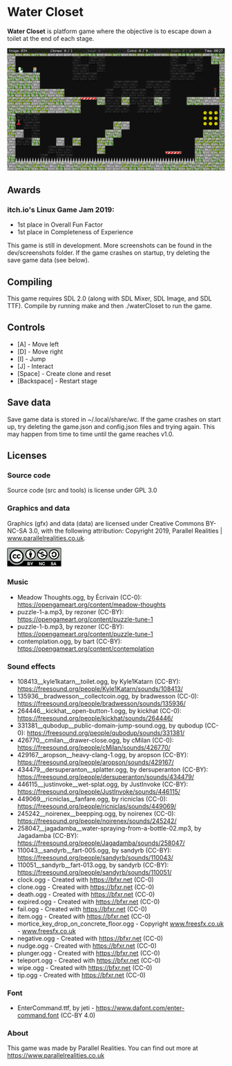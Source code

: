 # Water Closet
**Water Closet** is platform game where the objective is to escape down a toilet at the end of each stage.

![Alt text](dev/screenshots/11.png?raw=true "Screenshot of Stage 34")

## Awards
### itch.io's Linux Game Jam 2019:
* 1st place in Overall Fun Factor
* 1st place in Completeness of Experience

This game is still in development. More screenshots can be found in the dev/screenshots folder. If the game crashes on startup, try deleting the save game data (see below).

## Compiling
This game requires SDL 2.0 (along with SDL Mixer, SDL Image, and SDL TTF). Compile by running make and then ./waterCloset to run the game.

## Controls
* [A] - Move left
* [D] - Move right
* [I] - Jump
* [J] - Interact
* [Space] - Create clone and reset
* [Backspace] - Restart stage

## Save data
Save game data is stored in ~/.local/share/wc. If the game crashes on start up, try deleting the game.json and config.json files and trying again. This may happen from time to time until the game reaches v1.0.

## Licenses
### Source code
Source code (src and tools) is license under GPL 3.0

### Graphics and data
Graphics (gfx) and data (data) are licensed under Creative Commons BY-NC-SA 3.0, with the following attribution: Copyright 2019, Parallel Realities | www.parallelrealities.co.uk.

<img src="gfx/by-nc-sa.png?raw=true" alt="CC BY-NC-SA logo" width="125">

### Music
* Meadow Thoughts.ogg, by Écrivain (CC-0): https://opengameart.org/content/meadow-thoughts
* puzzle-1-a.mp3, by rezoner (CC-BY): https://opengameart.org/content/puzzle-tune-1
* puzzle-1-b.mp3, by rezoner (CC-BY): https://opengameart.org/content/puzzle-tune-1
* contemplation.ogg, by bart (CC-BY): https://opengameart.org/content/contemplation

### Sound effects
* 108413__kyle1katarn__toilet.ogg, by Kyle1Katarn (CC-BY): https://freesound.org/people/Kyle1Katarn/sounds/108413/
* 135936__bradwesson__collectcoin.ogg, by bradwesson (CC-0): https://freesound.org/people/bradwesson/sounds/135936/
* 264446__kickhat__open-button-1.ogg, by kickhat (CC-0): https://freesound.org/people/kickhat/sounds/264446/
* 331381__qubodup__public-domain-jump-sound.ogg, by qubodup (CC-0): https://freesound.org/people/qubodup/sounds/331381/
* 426770__cmilan__drawer-close.ogg, by cMilan (CC-0): https://freesound.org/people/cMilan/sounds/426770/
* 429167__aropson__heavy-clang-1.ogg, by aropson (CC-BY): https://freesound.org/people/aropson/sounds/429167/
* 434479__dersuperanton__splatter.ogg, by dersuperanton (CC-BY): https://freesound.org/people/dersuperanton/sounds/434479/
* 446115__justinvoke__wet-splat.ogg, by JustInvoke (CC-BY): https://freesound.org/people/JustInvoke/sounds/446115/
* 449069__ricniclas__fanfare.ogg, by ricniclas (CC-0): https://freesound.org/people/ricniclas/sounds/449069/
* 245242__noirenex__beepping.ogg, by noirenex (CC-0): https://freesound.org/people/noirenex/sounds/245242/
* 258047__jagadamba__water-spraying-from-a-bottle-02.mp3, by Jagadamba (CC-BY): https://freesound.org/people/Jagadamba/sounds/258047/
* 110043__sandyrb__fart-005.ogg, by sandyrb (CC-BY): https://freesound.org/people/sandyrb/sounds/110043/
* 110051__sandyrb__fart-013.ogg, by sandyrb (CC-BY): https://freesound.org/people/sandyrb/sounds/110051/
* clock.ogg - Created with https://bfxr.net (CC-0)
* clone.ogg - Created with https://bfxr.net (CC-0)
* death.ogg - Created with https://bfxr.net (CC-0)
* expired.ogg - Created with https://bfxr.net (CC-0)
* fail.ogg - Created with https://bfxr.net (CC-0)
* item.ogg - Created with https://bfxr.net (CC-0)
* mortice_key_drop_on_concrete_floor.ogg - Copyright www.freesfx.co.uk - www.freesfx.co.uk
* negative.ogg - Created with https://bfxr.net (CC-0)
* nudge.ogg - Created with https://bfxr.net (CC-0)
* plunger.ogg - Created with https://bfxr.net (CC-0)
* teleport.ogg - Created with https://bfxr.net (CC-0)
* wipe.ogg - Created with https://bfxr.net (CC-0)
* tip.ogg - Created with https://bfxr.net (CC-0)

### Font
* EnterCommand.ttf, by jeti - https://www.dafont.com/enter-command.font (CC-BY 4.0)

### About
This game was made by Parallel Realities. You can find out more at https://www.parallelrealities.co.uk
